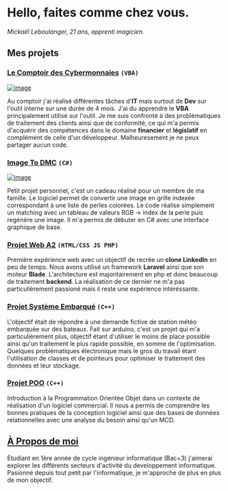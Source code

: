 # Hello, faites comme chez vous.
_Mickaël Leboulanger, 21 ans, apprenti magicien._

## Mes projets

### [Le Comptoir des Cybermonnaies](https://www.lecomptoirdescybermonnaies.fr/) ```(VBA)```
[![image](https://i.imgur.com/OteCnyl.png)](https://www.lecomptoirdescybermonnaies.fr/)

Au comptoir j'ai réalisé différentes tâches d'**IT** mais surtout de **Dev** sur l'outil interne sur une durée de 4 mois.
J'ai du apprendre le **VBA** principalement utilisé sur l'outil.
Je me suis confronté à des problématiques de traitement des clients ainsi que de conformité, ce qui m'a permis d'acquérir des compétences dans le domaine **financier** et **législatif** en complément de celle d'un développeur.
Malheuresement je ne peux partager aucun code.

### [ Image To DMC](https://github.com/LinkinFoxco/Image-To-DMC) ```(C#)```
[![image](https://i.imgur.com/AqgXmby.jpg)](https://github.com/LinkinFoxco/Image-To-DMC)

Petit projet personnel, c'est un cadeau réalisé pour un membre de ma famille.
Le logiciel permet de convertir une image en grille indexée correspondant à une liste de perles colorées.
Le code réalise simplement un matching avec un tableau de valeurs RGB -> index de la perle puis regénère une image.
Il m'a permis de débuter en C# avec une interface graphique de base.

### [Projet Web A2](https://github.com/LinkinFoxco/ProjetWebA2) ```(HTML/CSS JS PHP)```

Première expérience web avec un objectif de recrée un **clone LinkedIn** en peu de temps.
Nous avons utilisé un framework **Laravel** ainsi que son moteur **Blade**.
L'architecture est majoritairement en php et donc beaucoup de traitement **backend**.
La réalisation de ce dernier ne m'a pas particulièrement passioné mais il reste une expérience intéréssante.

### [Projet Système Embarqué](https://github.com/LinkinFoxco/ProjetsVrac/blob/main/ProjetSysEmbarqu%C3%A9Final.ino) ```(C++)```

L'objectif était de répondre à une demande fictive de station météo embarquée sur des bateaux.
Fait sur arduino, c'est un projet qui m'a particulièrement plus, objectif étant d'utiliser le moins de place possible ainsi qu'un traitement le plus rapide possible, en somme de l'optimisation.
Quelques problèmatiques électronique mais le gros du travail étant l'utilisation de classes et de pointeurs pour optimiser le traitement des données et leur stockage.

### [Projet POO](https://github.com/LinkinFoxco/ProjetPOO/tree/master/ProjetPOO) ```(C++)```

Introduction à la Programmation Orientée Objet dans un contexte de réalisation d'un logiciel commercial.
Il nous a permis de comprendre les bonnes pratiques de la conception logiciel ainsi que des bases de données relationnelles avec une analyse du besoin ainsi qu'un MCD.

## [À Propos de moi](https://www.linkedin.com/in/leboulanger-micka%C3%ABl-64b680203/)

Étudiant en 1ère année de cycle ingénieur informatique (Bac+3) j'aimerai explorer les différents secteurs d'activité du developpement informatique.
Pasionné depuis tout petit par l'informatique, je m'approche de plus en plus de mon objectif.
